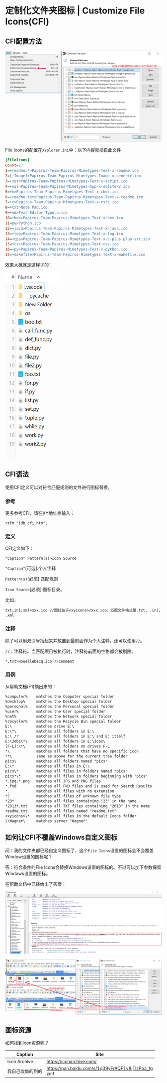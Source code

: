 # 定制化文件夹图标 | Customize File Icons(CFI)

## CFI配置方法

![FileIcon-1](Image/FileIcon-1.png)

File Icons的配置在`XYplorer.ini`中：以下内容就摘自此文件

```ini
[FileIcons]
Count=17
1=+readme.*>Papirus-Team-Papirus-Mimetypes-Text-x-readme.ico
2={:Image}>Papirus-Team-Papirus-Mimetypes-Image-x-generic.ico
3=+xys>Papirus-Team-Papirus-Mimetypes-Text-x-script.ico
4=+sql>Papirus-Team-Papirus-Mimetypes-App-x-sqlite-2.ico
5=+h>Papirus-Team-Papirus-Mimetypes-Text-x-chdr.ico
6=+readme.txt>Papirus-Team-Papirus-Mimetypes-Text-x-readme.ico
7=+c>Papirus-Team-Papirus-Mimetypes-Text-x-csrc.ico
8=+txt>Note Pad.ico
9=+md>Text Editor Typora.ico
10=+hex>Papirus-Team-Papirus-Mimetypes-Text-x-hex.ico
11=py>Python.ico
12=+java>Papirus-Team-Papirus-Mimetypes-Text-x-java.ico
13=+log>Papirus-Team-Papirus-Mimetypes-Text-x-log.ico
14=+cpp>Papirus-Team-Papirus-Mimetypes-Text-x-c-plus-plus-src.ico
15=+css>Papirus-Team-Papirus-Mimetypes-Text-css.ico
16=+py>Papirus-Team-Papirus-Mimetypes-Text-x-python.ico
17=+makefile>Papirus-Team-Papirus-Mimetypes-Text-x-makefile.ico
```

效果大概就是这样子的：

![FileIcon-2](Image/FileIcon-2.png)

## CFI语法

使用CFI定义可以对符合匹配规则的文件进行图标替换。

### 参考

更多参考CFI，请在XY地址栏输入：

```
rtfm "idh_cfi.htm";
```

### 定义

CFI定义如下：

```x
"Caption" Pattern(s)>Icon Source
```

`"Caption"`[可选]:个人注释

`Pattern(s)`[必须]:匹配规则

`Icon Source`[必须]:图标目录。

比如，

```
txt;ini;xml>xxx.ico //图标位于<xyicons>/xxx.ico。匹配文件格式是.txt, .ini, .xml
```

### 注释

除了可以用双引号括起来并放置到最前面作为个人注释，还可以使用`//`。

`//`：注释符。当匹配项目被执行时，注释符前面的空格都会被剔除。

```
*.txt>Houellebecq.ico //comment
```

### 用例

从帮助文档(F1)摘出来的：

```
%computer%    matches the Computer special folder
%desktop%     matches the Desktop special folder
%personal%    matches the Personal special folder
%user%        matches the User special folder
%net%         matches the Network special folder
%recycler%    matches the Recycle Bin special folder
E:\           matches drive E:\
E:\*\         matches all folders in E:\
E:\ /r        matches all folders in E:\ and E: itself
E:\Jobs\*\    matches all folders in E:\Jobs\
[F-L]:\*\     matches all folders on drives F-L
*\            matches all folders that have no specific icon
**\           same as above for the current tree folder
pics\         matches all folders named "pics"
E:\*          matches all files in E:\
pics\*        matches all files in folders named "pics"
pics*\*       matches all files in folders beginning with "pics"
*.jpg;*.png   matches all JPG and PNG files
*.fnd         matches all FND files and is used for Search Results
*.            matches all files with no extension 
*?            matches all files of unknown file type
*23*          matches all files containing "23" in the name
*2013*.txt    matches all TXT files containing "2013" in the name
readme.txt    matches all files named "readme.txt"
<xyicons>\*   matches all files in the default Icons folder
\\Wagner\     matches server "Wagner"
```



## 如何让CFI不覆盖Windows自定义图标

问：我的文件夹都已经自定义图标了，这个`File Icons`设置的图标会不会覆盖Window设置的图标呢？

答：符合条件的File Icons会替换Windows设置的图标的。不过可以加下参数保留Windows设置的图标。

在帮助文档中已经给出了答案：

![FileIcon-3](Image/FileIcon-3.png)

![FileIcon-4](Image/FileIcon-4.png)

## 图标资源

如何找到Icon资源呢？

| Caption          | Site                                                      |
| ---------------- | --------------------------------------------------------- |
| Icon Archive     | https://iconarchive.com/                                  |
| 我自己收集的到的 | https://pan.baidu.com/s/1q39yFrAQF1v8jTlzPba_fg<br />zdif |

